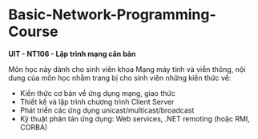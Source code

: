 # Basic-Network-Programming-Course

**UIT - NT106 - Lập trình mạng căn bản**

Môn học này dành cho sinh viên khoa Mạng máy tính và viễn thông, nội dung của môn học nhằm trang bị cho sinh viên những kiến thức về:
- Kiến thức cơ bản về ứng dụng mạng, giao thức
- Thiết kế và lập trình chương trình Client Server
- Phát triển các ứng dụng unicast/multicast/broadcast
- Kỹ thuật phân tán ứng dụng: Web services, .NET remoting (hoặc RMI, CORBA)
